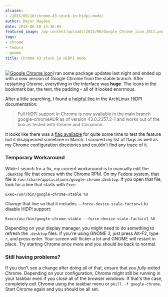```yaml
---
aliases:
- /2015/06/10/chrome-43-stuck-in-hidpi-mode/
author: Major Hayden
date: 2015-06-10 12:36:03
featured_image: /wp-content/uploads/2015/06/Google_Chrome_icon_2011.png
tags:
- chrome
- fedora
- gnome
title: Chrome 43 stuck in HiDPI mode
---
```


[<img src="/wp-content/uploads/2015/06/Google_Chrome_icon_2011-300x300.png" alt="Google Chrome icon" width="300" height="300" class="alignright size-medium wp-image-5642" srcset="/wp-content/uploads/2015/06/Google_Chrome_icon_2011-300x300.png 300w, /wp-content/uploads/2015/06/Google_Chrome_icon_2011-150x150.png 150w, /wp-content/uploads/2015/06/Google_Chrome_icon_2011.png 512w" sizes="(max-width: 300px) 100vw, 300px" />][1]I ran some package updates last night and ended up with a new version of Google Chrome from the stable branch. After restarting Chrome, everything in the interface was **huge**. The icons in the bookmark bar, the text, the padding - all of it looked enormous.

After a little searching, I found a [helpful line][2] in the ArchLinux HiDPI documentation:

> Full HiDPI support in Chrome is now available in the main branch google-chromeAUR as of version 43.0.2357.2-1 and works out of the box as tested with Gnome and Cinnamon.

It looks like there was a [flag available][3] for quite some time to test the feature but it disappeared sometime in March. I scoured my list of flags as well as my Chrome configuration directories and couldn't find any trace of it.

### Temporary Workaround

While I search for a fix, my current workaround is to manually edit the `.desktop` file that comes with the Chrome RPM. On my Fedora system, that file is `/usr/share/applications/google-chrome.desktop`. If you open that file, look for a line that starts with `Exec`:

```
Exec=/usr/bin/google-chrome-stable %U
```


Change that line so that it includes `--force-device-scale-factor=1` to disable HiDPI support:

```
Exec=/usr/bin/google-chrome-stable --force-device-scale-factor=1 %U
```


Depending on your display manager, you might need to do something to refresh the `.desktop` files. If you're using GNOME 3, just press Alt-F2, type `r`, and press enter. Your screen will flicker a lot and GNOME will restart in place. Try starting Chrome once more and you should be back to normal.

### Still having problems?

If you don't see a change after doing all of that, ensure that you _fully_ exited Chrome. Depending on your configuration, Chrome might still be running in your taskbar even if you close all of the browser windows. If that's the case, completely exit Chrome using the taskbar menu or `pkill -f google-chrome`. Start Chrome again and you should be all set.

 [1]: /wp-content/uploads/2015/06/Google_Chrome_icon_2011.png
 [2]: https://wiki.archlinux.org/index.php/HiDPI#Chromium_.2F_Google_Chrome
 [3]: https://plus.google.com/+CraigTumblison/posts/NtW36w6yxiq